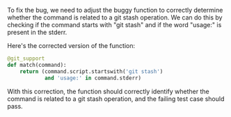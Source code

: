 To fix the bug, we need to adjust the buggy function to correctly determine whether the command is related to a git stash operation. We can do this by checking if the command starts with "git stash" and if the word "usage:" is present in the stderr.

Here's the corrected version of the function:

```python
@git_support
def match(command):
    return (command.script.startswith('git stash')
            and 'usage:' in command.stderr)
```

With this correction, the function should correctly identify whether the command is related to a git stash operation, and the failing test case should pass.